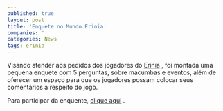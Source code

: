 ```yaml
---
published: true
layout: post
title: 'Enquete no Mundo Erinia'
companies: ''
categories: News
tags: erinia
---
```

Visando atender aos pedidos dos jogadores do <a href="{{ site.baseurl }}/2005/08/27/erinia/">Erinia</a>
, foi montada uma pequena enquete com 5 perguntas, sobre macumbas e eventos, além de oferecer um espaço para que os jogadores possam colocar seus comentários a respeito do jogo.

Para participar da enquente, <a href="http://www.ignisgames.com.br/erinia/pesquisa_jogadores.php">clique aqui</a>
.
